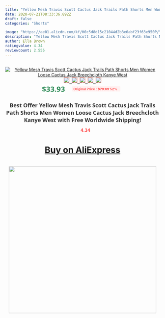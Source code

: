 ```yaml
---
title: "Yellow Mesh Travis Scott Cactus Jack Trails Path Shorts Men Women Loose Cactus Jack Breechcloth Kanye West"
date: 2020-07-21T08:33:36.892Z
draft: false
categories: "Shorts"

image: "https://ae01.alicdn.com/kf/H0c5d8d15c21044d2b3e6abf23f63e950P/Yellow-Mesh-Travis-Scott-Cactus-Jack-Trails-Path-Shorts-Men-Women-Loose-Cactus-Jack-Breechcloth-Kanye.jpg"
description: "Yellow Mesh Travis Scott Cactus Jack Trails Path Shorts Men Women Loose Cactus Jack Breechcloth Kanye West"
author: Ella Brown
ratingvalue: 4.34
reviewcount: 2.555
---
```

<br>
<div style="text-align: center;">
<a href="https://s.click.aliexpress.com/e/_A9Z3Y1" target="_blank" rel="nofollow noopener noreferrer"><img alt="Yellow Mesh Travis Scott Cactus Jack Trails Path Shorts Men Women Loose Cactus Jack Breechcloth Kanye West" class="magnifier-image" src="https://ae01.alicdn.com/kf/H0c5d8d15c21044d2b3e6abf23f63e950P/Yellow-Mesh-Travis-Scott-Cactus-Jack-Trails-Path-Shorts-Men-Women-Loose-Cactus-Jack-Breechcloth-Kanye.jpg_640x640.jpg">
<br>
<img style="border:1px solid salmon" src="https://ae01.alicdn.com/kf/H0c5d8d15c21044d2b3e6abf23f63e950P/Yellow-Mesh-Travis-Scott-Cactus-Jack-Trails-Path-Shorts-Men-Women-Loose-Cactus-Jack-Breechcloth-Kanye.jpg_120x120.jpg">&nbsp;&nbsp;<img style="border:1px solid salmon" src="https://ae01.alicdn.com/kf/H3eafe42fd0024f6baf1dd2929d1b1c3bR/Yellow-Mesh-Travis-Scott-Cactus-Jack-Trails-Path-Shorts-Men-Women-Loose-Cactus-Jack-Breechcloth-Kanye.jpg_120x120.jpg">&nbsp;&nbsp;<img style="border:1px solid salmon" src="https://ae01.alicdn.com/kf/H4d7dd1672c4f4c95996b7233c065bbb5n/Yellow-Mesh-Travis-Scott-Cactus-Jack-Trails-Path-Shorts-Men-Women-Loose-Cactus-Jack-Breechcloth-Kanye.jpg_120x120.jpg">&nbsp;&nbsp;<img style="border:1px solid salmon" src="https://ae01.alicdn.com/kf/H3d3ebc7e8fd24123b40940fb14b2d37bW/Yellow-Mesh-Travis-Scott-Cactus-Jack-Trails-Path-Shorts-Men-Women-Loose-Cactus-Jack-Breechcloth-Kanye.jpg_120x120.jpg">&nbsp;&nbsp;<img style="border:1px solid salmon" src="https://ae01.alicdn.com/kf/H02210c8b46d3452a840fa284bc2bcdb0C/Yellow-Mesh-Travis-Scott-Cactus-Jack-Trails-Path-Shorts-Men-Women-Loose-Cactus-Jack-Breechcloth-Kanye.jpg_120x120.jpg"></a></div><br0>
<div style="text-align: center;"><span style="background-color: white; border: 0px; box-sizing: border-box; color: seagreen; display: inline-block; font-family: &quot;open sans&quot; , &quot;arial&quot; , &quot;helvetica&quot; , sans-serif , &quot;heiti&quot;; font-size: 24px; font-stretch: inherit; font-weight: 700; line-height: inherit; margin: 0px 10px 0px 0px; padding: 0px; vertical-align: middle;">$33.93 </span>
<span style="background: rgb(255 , 241 , 241); border-radius: 3px; border: 0px; box-sizing: border-box; color: #ff4747; display: inline-block; font-family: inherit; font-size: 12px; font-stretch: inherit; font-style: inherit; font-variant: inherit; font-weight: 600; line-height: inherit; margin: 0px; padding: 2px 5px; transform: scale(0.9); vertical-align: middle;">Original Price : <b style="text-decoration: line-through;">$70.69 </b> 52%&nbsp;&nbsp;</span></div>
<h1 style="color: #333333; display: inline-block; font-family: &quot;open sans&quot; , &quot;arial&quot; , &quot;helvetica&quot; , sans-serif , &quot;heiti&quot;; font-size: 18px; font-stretch: inherit; font-weight: 700; text-align: center;">Best Offer Yellow Mesh Travis Scott Cactus Jack Trails Path Shorts Men Women Loose Cactus Jack Breechcloth Kanye West with Free Worldwide Shipping!</h1>
<div style="color: #ff4747; text-align: center;">
<img src="https://4.bp.blogspot.com/-M0ZcTcb-5uY/XleCXlxnR4I/AAAAAAAAAEc/OrjgMkXV1oMQFaCRZj5HQwOCBcu3w1FegCPcBGAYYCw/s1600/star.png" style="height: 15px;">&nbsp;<b>4.34</b></div>
<div class="button_cont" align="center"><a class="buynow_a" href="https://s.click.aliexpress.com/e/_A9Z3Y1" target="_blank" rel="nofollow noopener noreferrer"><H1>Buy on AliExpress</H1></a></div><br>
<div class="separator" style="clear: both; text-align: center;">
<img src="https://lh3.googleusercontent.com/-pTy5HemUv9M/XlePHvY0dAI/AAAAAAAAAE4/0nX5iRUoIWY8eMW9Dpxeirr157OZliDIgCLcBGAsYHQ/s1600/badge.gif" width="480">
</div>
